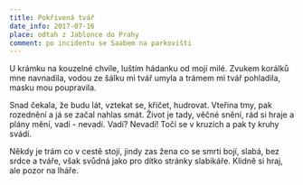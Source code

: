 ```yaml
---
title: Pokřivená tvář
date_info: 2017-07-16
place: odtah z Jablonce do Prahy
comment: po incidentu se Saabem na parkovišti
---
```


U krámku na kouzelné chvíle,
luštím hádanku od mojí milé.
Zvukem korálků mne navnadila,
vodou ze šálku mi tvář umyla
a trámem mi tvář pohladila,
masku mou poupravila.

Snad čekala, že budu lát,
vztekat se, křičet, hudrovat.
Vteřina tmy, pak rozednění
a já se začal nahlas smát.
Život je tady, věčné snění,
rád si hraje a plány mění,
vadí - nevadí. Vadí? Nevadí!
Točí se v kruzích a pak ty kruhy svádí.

Někdy je trám co v cestě stojí,
jindy zas žena co se smrti bojí,
slabá, bez srdce a tváře,
však svůdná jako pro dítko stránky slabikáře.
Klidně si hraj, ale pozor na lháře.
